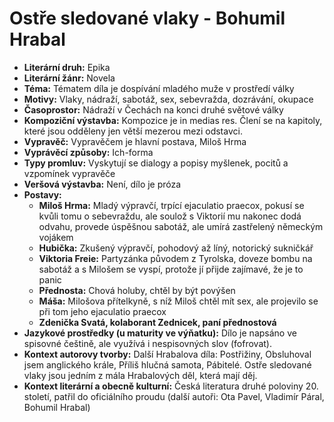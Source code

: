 # Ostře sledované vlaky - Bohumil Hrabal
- **Literární druh:** Epika
- **Literární žánr:** Novela
- **Téma:** Tématem díla je dospívání mladého muže v prostředí války
- **Motivy:** Vlaky, nádraží, sabotáž, sex, sebevražda, dozrávání, okupace
- **Časoprostor:** Nádraží v Čechách na konci druhé světové války
- **Kompoziční výstavba:** Kompozice je in medias res. Člení se na kapitoly, které jsou odděleny jen větší mezerou mezi odstavci.
- **Vypravěč:** Vypravěčem je hlavní postava, Miloš Hrma
- **Vyprávěcí způsoby:** Ich-forma
- **Typy promluv:** Vyskytují se dialogy a popisy myšlenek, pocitů a vzpomínek vypravěče
- **Veršová výstavba:** Není, dílo je próza
- **Postavy:**
  - **Miloš Hrma:** Mladý výpravčí, trpící ejaculatio praecox, pokusí se kvůli tomu o sebevraždu, ale soulož s Viktorií mu nakonec dodá odvahu, provede úspěšnou sabotáž, ale umírá zastřelený německým vojákem
  - **Hubička:** Zkušený výpravčí, pohodový až líný, notorický sukničkář
  - **Viktoria Freie:** Partyzánka původem z Tyrolska, doveze bombu na sabotáž a s Milošem se vyspí, protože jí přijde zajímavé, že je to panic
  - **Přednosta:** Chová holuby, chtěl by být povýšen
  - **Máša:** Milošova přítelkyně, s níž Miloš chtěl mít sex, ale projevilo se při tom jeho ejaculatio praecox
  - **Zdenička Svatá, kolaborant Zednicek, paní přednostová**
- **Jazykové prostředky (u maturity ve výňatku):** Dílo je napsáno ve spisovné češtině, ale využívá i nespisovných slov (fofrovat).
- **Kontext autorovy tvorby:** Další Hrabalova díla: Postřižiny, Obsluhoval jsem anglického krále, Příliš hlučná samota, Pábitelé. Ostře sledované vlaky jsou jedním z mála Hrabalových děl, která mají děj.
- **Kontext literární a obecně kulturní:** Česká literatura druhé poloviny 20. století, patřil do oficiálního proudu (další autoři: Ota Pavel, Vladimír Páral, Bohumil Hrabal)
